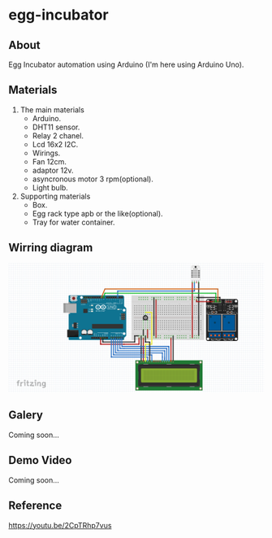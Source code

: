 # egg-incubator
## About
  Egg Incubator automation using Arduino (I'm here using Arduino Uno). 
## Materials
  1. The main materials
     * Arduino.
     * DHT11 sensor. 
     * Relay 2 chanel.
     * Lcd 16x2 I2C.
     * Wirings.
     * Fan 12cm.
     * adaptor 12v.
     * asyncronous motor 3 rpm(optional).
     * Light bulb.
  2. Supporting materials
     * Box.
     * Egg rack type apb or the like(optional).
     * Tray for water container.
## Wirring diagram
  ![wiring-diagram-image](wiring-diagram.png)
## Galery
  Coming soon...
## Demo Video
  Coming soon...
## Reference
  https://youtu.be/2CpTRhp7vus
